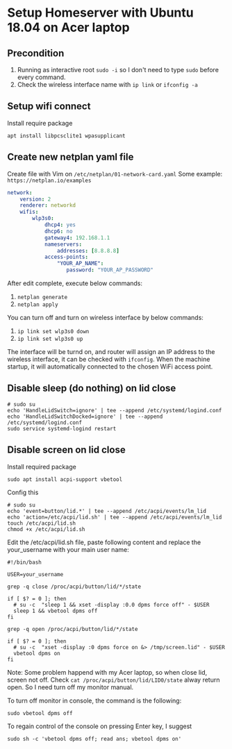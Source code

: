 # Setup Homeserver with Ubuntu 18.04 on Acer laptop

## Precondition

1. Running as interactive root `sudo -i` so I don't need to type `sudo` before every command.
2. Check the wireless interface name with `ip link` or `ifconfig -a`

## Setup wifi connect

Install require package

```shell
apt install libpcsclite1 wpasupplicant
```

## Create new netplan yaml file

Create file with Vim on `/etc/netplan/01-network-card.yaml`
Some example: `https://netplan.io/examples`

```yaml
network:
    version: 2
    renderer: networkd
    wifis:
        wlp3s0:
            dhcp4: yes
            dhcp6: no
            gateway4: 192.168.1.1
            nameservers:
                addresses: [8.8.8.8]
            access-points:
                "YOUR_AP_NAME":
                   password: "YOUR_AP_PASSWORD"

```

After edit complete, execute below commands:

1. `netplan generate`
2. `netplan apply`

You can turn off and turn on wireless interface by below commands:

1. `ip link set wlp3s0 down`
2. `ip link set wlp3s0 up`

The interface will be turnd on, and router will assign an IP address to the wireless interface, it can be checked with `ifconfig`. When the machine startup, it will automatically connected to the chosen WiFi access point.

## Disable sleep (do nothing) on lid close

```shell
# sudo su
echo 'HandleLidSwitch=ignore' | tee --append /etc/systemd/logind.conf
echo 'HandleLidSwitchDocked=ignore' | tee --append /etc/systemd/logind.conf
sudo service systemd-logind restart
```

## Disable screen on lid close

Install required package

```shell
sudo apt install acpi-support vbetool
```

Config this

```shell
# sudo su
echo 'event=button/lid.*' | tee --append /etc/acpi/events/lm_lid
echo 'action=/etc/acpi/lid.sh' | tee --append /etc/acpi/events/lm_lid
touch /etc/acpi/lid.sh
chmod +x /etc/acpi/lid.sh
```

Edit the /etc/acpi/lid.sh file, paste following content and replace the your_username with your main user name:

```shell
#!/bin/bash

USER=your_username

grep -q close /proc/acpi/button/lid/*/state

if [ $? = 0 ]; then
  # su -c  "sleep 1 && xset -display :0.0 dpms force off" - $USER
  sleep 1 && vbetool dpms off
fi

grep -q open /proc/acpi/button/lid/*/state

if [ $? = 0 ]; then
  # su -c  "xset -display :0 dpms force on &> /tmp/screen.lid" - $USER
  vbetool dpms on
fi
```

Note: Some problem happend with my Acer laptop, so when close lid, screen not off.
Check `cat /proc/acpi/button/lid/LID0/state` alway return open.
So I need turn off my monitor manual.

To turn off monitor in console, the command is the following:

```shell
sudo vbetool dpms off
```

To regain control of the console on pressing Enter key, I suggest

```shell
sudo sh -c 'vbetool dpms off; read ans; vbetool dpms on'
```
